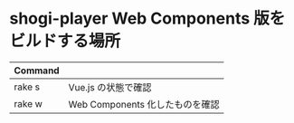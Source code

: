 # shogi-player Web Components 版をビルドする場所

| Command |                                 |
|---------|---------------------------------|
| rake s  | Vue.js の状態で確認             |
| rake w  | Web Components 化したものを確認 |
